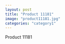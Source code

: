 ```yaml
---
layout: post
title: "Product 11181"
image: "product11181.jpg"
categories: "category1"
---
```

Product 11181
